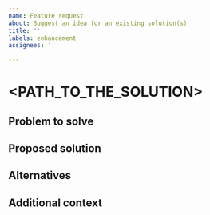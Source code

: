 ```yaml
---
name: Feature request
about: Suggest an idea for an existing solution(s)
title: ''
labels: enhancement
assignees: ''

---
```


<!--
Before submitting an issue, please search for existing issues and
make sure it is not a duplicate.
-->

# <PATH_TO_THE_SOLUTION>
<!--
For example: # post-scan-actions/aws-python-promote-or-quarantine
If the feature is not related to a solution, put your issue title here.
-->

## Problem to solve

<!--
A clear and concise description of what the problem is.
Ex. I'm always frustrated when [...]
-->

## Proposed solution

<!--
A clear and concise description of solution you'd like.
-->

## Alternatives

<!--
A clear and concise description of any alternative solutions or features you've considered.
-->

## Additional context

<!-- Any other context or screenshots about the feature request. -->